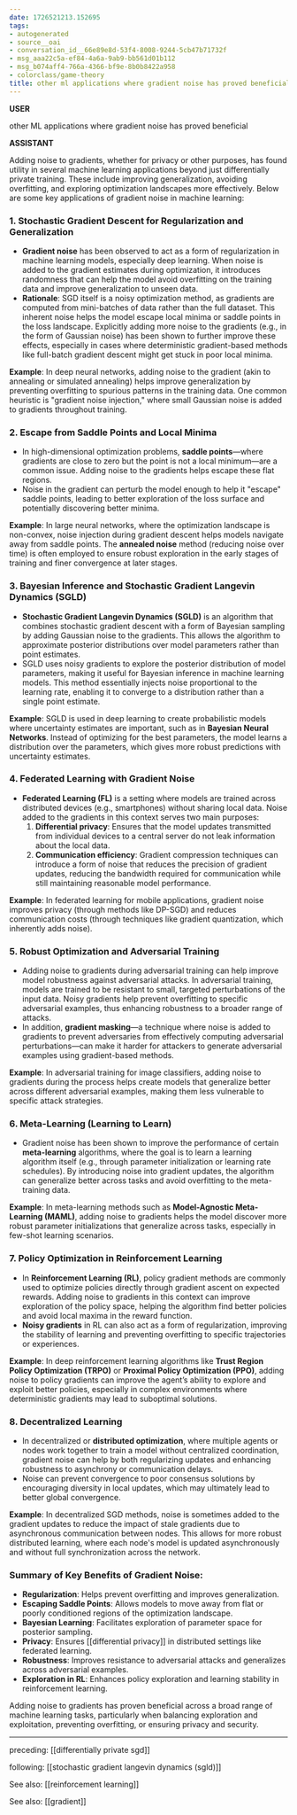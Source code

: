 ```yaml
---
date: 1726521213.152695
tags:
- autogenerated
- source__oai
- conversation_id__66e89e8d-53f4-8008-9244-5cb47b71732f
- msg_aaa22c5a-ef84-4a6a-9ab9-bb561d01b112
- msg_b074aff4-766a-4366-bf9e-8b0b8422a958
- colorclass/game-theory
title: other ml applications where gradient noise has proved beneficial
---
```


**USER**

other ML applications where gradient noise has proved beneficial


**ASSISTANT**

Adding noise to gradients, whether for privacy or other purposes, has found utility in several machine learning applications beyond just differentially private training. These include improving generalization, avoiding overfitting, and exploring optimization landscapes more effectively. Below are some key applications of gradient noise in machine learning:

### 1. **Stochastic Gradient Descent for Regularization and Generalization**
   - **Gradient noise** has been observed to act as a form of regularization in machine learning models, especially deep learning. When noise is added to the gradient estimates during optimization, it introduces randomness that can help the model avoid overfitting on the training data and improve generalization to unseen data.
   - **Rationale**: SGD itself is a noisy optimization method, as gradients are computed from mini-batches of data rather than the full dataset. This inherent noise helps the model escape local minima or saddle points in the loss landscape. Explicitly adding more noise to the gradients (e.g., in the form of Gaussian noise) has been shown to further improve these effects, especially in cases where deterministic gradient-based methods like full-batch gradient descent might get stuck in poor local minima.

   **Example**: In deep neural networks, adding noise to the gradient (akin to annealing or simulated annealing) helps improve generalization by preventing overfitting to spurious patterns in the training data. One common heuristic is "gradient noise injection," where small Gaussian noise is added to gradients throughout training.

### 2. **Escape from Saddle Points and Local Minima**
   - In high-dimensional optimization problems, **saddle points**—where gradients are close to zero but the point is not a local minimum—are a common issue. Adding noise to the gradients helps escape these flat regions.
   - Noise in the gradient can perturb the model enough to help it "escape" saddle points, leading to better exploration of the loss surface and potentially discovering better minima.

   **Example**: In large neural networks, where the optimization landscape is non-convex, noise injection during gradient descent helps models navigate away from saddle points. The **annealed noise** method (reducing noise over time) is often employed to ensure robust exploration in the early stages of training and finer convergence at later stages.

### 3. **Bayesian Inference and Stochastic Gradient Langevin Dynamics (SGLD)**
   - **Stochastic Gradient Langevin Dynamics (SGLD)** is an algorithm that combines stochastic gradient descent with a form of Bayesian sampling by adding Gaussian noise to the gradients. This allows the algorithm to approximate posterior distributions over model parameters rather than point estimates.
   - SGLD uses noisy gradients to explore the posterior distribution of model parameters, making it useful for Bayesian inference in machine learning models. This method essentially injects noise proportional to the learning rate, enabling it to converge to a distribution rather than a single point estimate.

   **Example**: SGLD is used in deep learning to create probabilistic models where uncertainty estimates are important, such as in **Bayesian Neural Networks**. Instead of optimizing for the best parameters, the model learns a distribution over the parameters, which gives more robust predictions with uncertainty estimates.

### 4. **Federated Learning with Gradient Noise**
   - **Federated Learning (FL)** is a setting where models are trained across distributed devices (e.g., smartphones) without sharing local data. Noise added to the gradients in this context serves two main purposes:
     1. **Differential privacy**: Ensures that the model updates transmitted from individual devices to a central server do not leak information about the local data.
     2. **Communication efficiency**: Gradient compression techniques can introduce a form of noise that reduces the precision of gradient updates, reducing the bandwidth required for communication while still maintaining reasonable model performance.
   
   **Example**: In federated learning for mobile applications, gradient noise improves privacy (through methods like DP-SGD) and reduces communication costs (through techniques like gradient quantization, which inherently adds noise).

### 5. **Robust Optimization and Adversarial Training**
   - Adding noise to gradients during adversarial training can help improve model robustness against adversarial attacks. In adversarial training, models are trained to be resistant to small, targeted perturbations of the input data. Noisy gradients help prevent overfitting to specific adversarial examples, thus enhancing robustness to a broader range of attacks.
   - In addition, **gradient masking**—a technique where noise is added to gradients to prevent adversaries from effectively computing adversarial perturbations—can make it harder for attackers to generate adversarial examples using gradient-based methods.

   **Example**: In adversarial training for image classifiers, adding noise to gradients during the process helps create models that generalize better across different adversarial examples, making them less vulnerable to specific attack strategies.

### 6. **Meta-Learning (Learning to Learn)**
   - Gradient noise has been shown to improve the performance of certain **meta-learning** algorithms, where the goal is to learn a learning algorithm itself (e.g., through parameter initialization or learning rate schedules). By introducing noise into gradient updates, the algorithm can generalize better across tasks and avoid overfitting to the meta-training data.

   **Example**: In meta-learning methods such as **Model-Agnostic Meta-Learning (MAML)**, adding noise to gradients helps the model discover more robust parameter initializations that generalize across tasks, especially in few-shot learning scenarios.

### 7. **Policy Optimization in Reinforcement Learning**
   - In **Reinforcement Learning (RL)**, policy gradient methods are commonly used to optimize policies directly through gradient ascent on expected rewards. Adding noise to gradients in this context can improve exploration of the policy space, helping the algorithm find better policies and avoid local maxima in the reward function.
   - **Noisy gradients** in RL can also act as a form of regularization, improving the stability of learning and preventing overfitting to specific trajectories or experiences.

   **Example**: In deep reinforcement learning algorithms like **Trust Region Policy Optimization (TRPO)** or **Proximal Policy Optimization (PPO)**, adding noise to policy gradients can improve the agent’s ability to explore and exploit better policies, especially in complex environments where deterministic gradients may lead to suboptimal solutions.

### 8. **Decentralized Learning**
   - In decentralized or **distributed optimization**, where multiple agents or nodes work together to train a model without centralized coordination, gradient noise can help by both regularizing updates and enhancing robustness to asynchrony or communication delays.
   - Noise can prevent convergence to poor consensus solutions by encouraging diversity in local updates, which may ultimately lead to better global convergence.

   **Example**: In decentralized SGD methods, noise is sometimes added to the gradient updates to reduce the impact of stale gradients due to asynchronous communication between nodes. This allows for more robust distributed learning, where each node's model is updated asynchronously and without full synchronization across the network.

### Summary of Key Benefits of Gradient Noise:
- **Regularization**: Helps prevent overfitting and improves generalization.
- **Escaping Saddle Points**: Allows models to move away from flat or poorly conditioned regions of the optimization landscape.
- **Bayesian Learning**: Facilitates exploration of parameter space for posterior sampling.
- **Privacy**: Ensures [[differential privacy]] in distributed settings like federated learning.
- **Robustness**: Improves resistance to adversarial attacks and generalizes across adversarial examples.
- **Exploration in RL**: Enhances policy exploration and learning stability in reinforcement learning.
  
Adding noise to gradients has proven beneficial across a broad range of machine learning tasks, particularly when balancing exploration and exploitation, preventing overfitting, or ensuring privacy and security.


---

preceding: [[differentially private sgd]]  


following: [[stochastic gradient langevin dynamics (sgld)]]

See also: [[reinforcement learning]]


See also: [[gradient]]